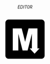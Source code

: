 <h6 align="center">EDIT0R</h6>
<p align="center">
  <img src="https://raw.githubusercontent.com/evturn/edit0r/master/public/markdown.png">
</p>

